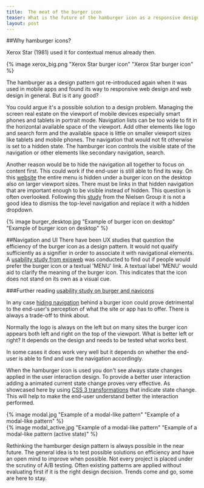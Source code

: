 ```yaml
---
title:  The meat of the burger icon
teaser: What is the future of the hamburger icon as a responsive design pattern? It is a widely adopted UI design pattern that already was in use long before mobile and responsive even existed. Xerox Star (1981) used it for contextual menus already then. Contextual menus save screen real estate.
layout: post
---
```


##Why hamburger icons?

Xerox Star (1981) used it for contextual menus already then.


{% image xerox_big.png "Xerox Star burger icon" "Xerox Star burger icon" %}

The hamburger as a design pattern got re-introduced again when it was used in mobile apps and found its way to responsive web design and web design in general. But is it any good?

You could argue it's a possible solution to a design problem. Managing the screen real estate on the viewport of mobile devices especially smart phones and tablets in portrait mode. Navigation lists can be too wide to fit in the horizontal available space of the viewport. Add other elements like logo and search form and the available space is little on smaller viewport sizes like tablets and mobile phones. The navigation that would not fit otherwise is set to a hidden state. The hamburger icon controls the visible state of the navigation or other elements like secondary navigation, search.

Another reason would be to hide the navigation all together to focus on content first.  This could work if the end-user is still able to find its way. On this [website](http://www.wbw.ch/) the entire menu is hidden under a burger icon on the desktop also on larger viewport sizes. 
There must be links in that hidden navigation that are important enough to be visible instead of hidden. This question is often overlooked. Following this [study](http://www.nngroup.com/articles/killing-global-navigation-one-trend-avoid/) from the Nielsen Group it is not a good idea to dismiss the top-level navigation and replace it with a hidden dropdown. 

{% image burger_desktop.jpg "Example of burger icon on desktop" "Example of burger icon on desktop" %}

##Navigation and UI
There have been UX studies that question the efficiency of the burger icon as a design pattern. It would not qualify sufficiently as a signifier in order to associate it with navigational elements. A [usability study from exisweb](http://exisweb.net/menu-eats-hamburger) was conducted to find out if people would prefer the burger icon or a textual 'MENU' link. A textual label 'MENU' would aid to clarify the meaning of the burger icon. This indicates that the icon does not stand on its own as a visual cue.

###Further reading
[usability study on burger and navicons](http://www.peakusability.com.au/articles/mobile-ux-part-1-menu-burgers-and-navicons)


In any case [hiding navigation](http://thenextweb.com/dd/2014/04/08/ux-designers-side-drawer-navigation-costing-half-user-engagement/) behind a burger icon could prove detrimental to the end-user's perception of what the site or app has to offer. There is always a trade-off to think about.

Normally the logo is always on the left but on many sites the burger icon appears both left and right on the top of the viewport. What is better left or right? It depends on the design and needs to be tested what works best. 

In some cases it does work very well but it depends on whether the end-user is able to find and use the navigation accordingly. 

When the hamburger icon is used you don't see always state changes applied in the user interaction design. To provide a better user interaction adding a animated current state change proves very effective. As showcased here by using [CSS 3 transformations](http://sarasoueidan.com/blog/navicon-transformicons/) that indicate state change. This will help to make the end-user understand better the interaction performed.

<div class="inline-image">
{% image modal.jpg "Example of a modal-like pattern" "Example of a modal-like pattern" %}
</div>
<div class="inline-image">
{% image modal_active.jpg "Example of a modal-like pattern" "Example of a modal-like  pattern (active state)" %}
</div>

Rethinking the hamburger design pattern is always possible in the near future. The general idea is to test possible solutions on efficiency and have an open mind to improve when possible. Not every project is placed under the scrutiny of A/B testing. Often existing patterns are applied without evaluating first if it is the right design decision. Trends come and go, some are here to stay.